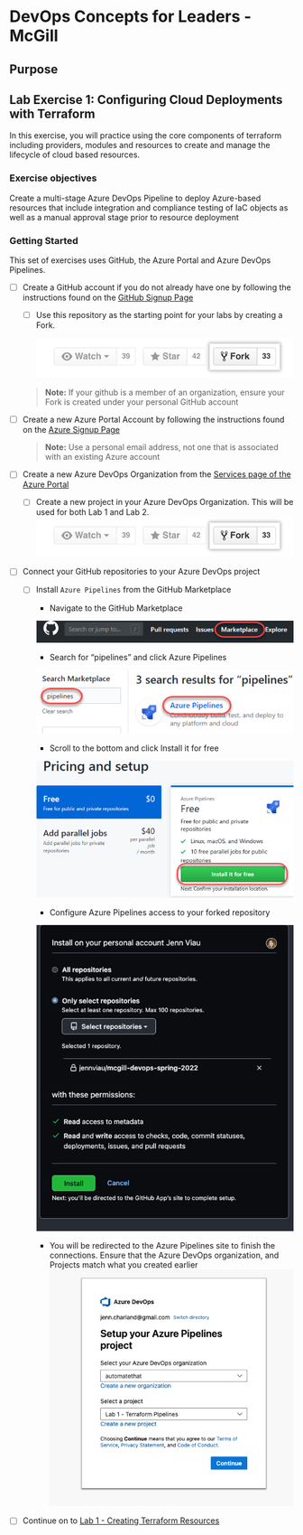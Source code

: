 # DevOps Concepts for Leaders - McGill


## Purpose



## Lab Exercise 1: Configuring Cloud Deployments with Terraform

In this exercise, you will practice using the core components of terraform including providers, modules and resources to create and manage the lifecycle of cloud based resources.


### Exercise objectives

Create a multi-stage Azure DevOps Pipeline to deploy Azure-based resources that include integration and compliance testing of IaC objects as well as a manual approval stage prior to resource deployment


### Getting Started

This set of exercises uses GitHub, the Azure Portal and Azure DevOps Pipelines. 



- [ ] Create a GitHub account if you do not already have one by following the instructions found on the [GitHub Signup Page](https://github.com/signup)
    - [ ] Use this repository as the starting point for your labs by creating a Fork. 
        
        ![Fork Button](docs/images/lab-1/fork_button.jpeg)

    > **Note:** If your github is a member of an organization, ensure your Fork is created under your personal GitHub account

- [ ] Create a new Azure Portal Account by following the instructions found on the [Azure Signup Page](https://azure.microsoft.com/en-ca/free/)
    
    > **Note:** Use a personal email address, not one that is associated with an existing Azure account    

- [ ] Create a new Azure DevOps Organization from the [Services page of the Azure Portal](https://portal.azure.com/#allservices/category/DevOps)
    - [ ] Create a new project in your Azure DevOps Organization. This will be used for both Lab 1 and Lab 2.
        ![Azure DevOps Project](docs/images/lab-1/fork_button.jpeg)

- [ ] Connect your GitHub repositories to your Azure DevOps project
    - [ ] Install  `Azure Pipelines` from the GitHub Marketplace
        - Navigate to the GitHub Marketplace

        ![GitHub MarketPlace](docs/images/lab-1/marketplace-github.png)
        
        - Search for “pipelines” and click Azure Pipelines
        
        ![Azure Pipelines Search](docs/images/lab-1/azurepipelines-extension.png)
        
        - Scroll to the bottom and click Install it for free
        
        ![Install Azure Pipelines](docs/images/lab-1/install-azurepipelines.png)
        
        - Configure Azure Pipelines access to your forked repository
        
        ![Configure Azure Pipelines Access](docs/images/lab-1/connect-repository.png)

        - You will be redirected to the Azure Pipelines site to finish the connections. 
        Ensure that the Azure DevOps organization, and Projects match what you created earlier
        ![Connection Azure DevOps Project](docs/images/lab-1/connect-project.png)
    
- [ ] Continue on to [Lab 1 - Creating Terraform Resources](lab-1-terraform-resources/README.MD)

